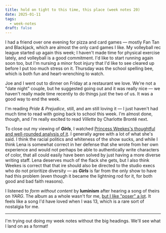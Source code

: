 ```yaml
---
title: hold on tight to this time, this place (week notes 20)
date: 2025-01-11
tags:
  - week-notes
draft: false
---
```

I had a friend over one evening for pizza and card games — mostly Fan Tan and Blackjack, which are almost the only card games I like. My volleyball rec league started up again this week; I haven't made time for physical exercise lately, and volleyball is a good commitment. I'd like to start running again soon too, but I'm nursing a minor foot injury that I'd like to see cleared up before I put too much stress on it. Thursday was the school spelling bee, which is both fun and heart-wrenching to watch.

Joe and I went out to dinner on Friday at a restaurant we love. We're not a "date night" couple, but he suggested going out and it was really nice — we haven't really made time recently to do things just the two of us. It was a good way to end the week.

I'm reading *Pride & Prejudice*, still, and am still loving it — I just haven't had much time to read with going back to school this week. I'm almost done, though, and I'm really excited to read *Villette* by Charlotte Brontë next.

To close out my viewing of **_Girls_**, I watched [Princess Weekes's thoughtful and well-rounded analysis of it](https://m.youtube.com/watch?v=sQY0F_ioh6Q). I generally agree with a lot of what she's said. I think the racial politics and whiteness of the show sucks, and while I think Lena is somewhat correct in her defense that she wrote from her own experience and would not perhaps be able to authentically write characters of color, that all could easily have been solved by just having a more diverse writing staff. Lena deserves much of the flack she gets, but I also think Weekes is correct that that ire should also be directed to the studio execs who do not prioritize diversity — as **_Girls_** is far from the only show to have had this problem (even though it became the lightning rod for it, for both good and bad faith reasons).

I listened to *form without content* by **luminism** after hearing a song of theirs on *YARG*. The album as a whole wasn't for me, [but I like "poser" a lot](https://luminism.bandcamp.com/track/poser-2). It feels like a song I'd have loved when I was 13, which is a rare sort of nostalgia for me.

---
I'm trying out doing my week notes without the big headings. We'll see what I land on as a format!